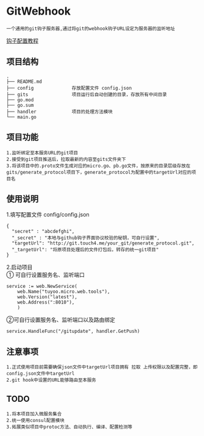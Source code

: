 # GitWebhook
```
一个通用的git钩子服务器,通过将git的webhook钩子URL设定为服务器的监听地址
```
[钩子配置教程](https://jingyan.baidu.com/article/5d6edee228c88899ebdeec47.html)

## 项目结构
```
.
├── README.md
├── config              存放配置文件 config.json
├── gits                项目运行后自动创建的目录，存放所有中间目录
├── go.mod
├── go.sum
├── handler             项目的处理方法模块
└── main.go
```

## 项目功能
```
1.监听绑定至本服务URL的git项目
2.接受到git项目推送后，拉取最新的内容至gits文件夹下
3.将该项目中的.proto文件生成对应的micro.go、pb.go文件，按原来的目录层级存放在gits/generate_protocol项目下，generate_protocol为配置中的targetUrl对应的项目名
```

## 使用说明
1.填写配置文件 config/config.json
```
{
  "secret" : "abcdefghi",
  "_secret" : "本地与github钩子界面协议校验的秘钥，可自行设置",
  "targetUrl": "http://git.touch4.me/your_git/generate_protocol.git",
  "_targetUrl": "将原项目处理后的文件打包后，转存的统一git项目"
}
```

2.启动项目  
① 可自行设置服务名、监听端口
```
service := web.NewService(
	web.Name("tuyoo.micro.web.tools"),
	web.Version("latest"),
	web.Address(":8010"),
	)
```
②可自行设置服务名、监听端口以及路由绑定
```
service.HandleFunc("/gitupdate", handler.GetPush)
```

## 注意事项
```
1.正式使用项目前需要确保json文件中targetUrl项目拥有 拉取 上传权限以及配置完整，即config.json文件中targetUrl
2.git hook中设置的URL能够路由至本服务
```

## TODO
```
1.将本项目加入微服务集合
2.统一使用consul配置模块
3.拓展类似项目中protoc方法、自动执行、编译、配置检测等
```